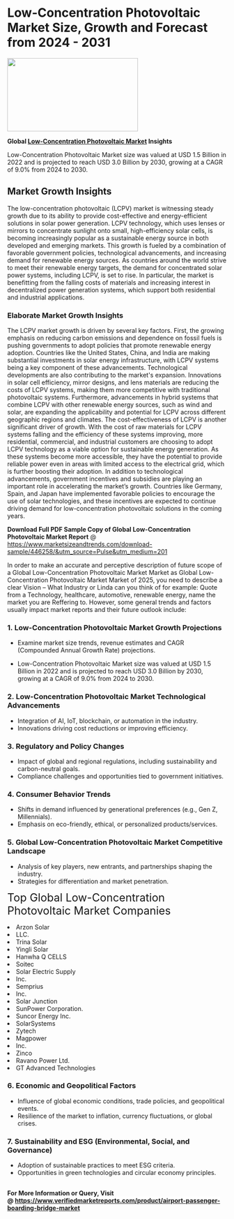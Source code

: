<H1>Low-Concentration Photovoltaic Market Size, Growth and Forecast from 2024 - 2031</H1><img class="aligncenter size-medium wp-image-584254" src="https://thirdeyenews.in/wp-content/uploads/2024/09/Global-Market-Research-300x168.jpeg" alt="" width="300" height="168" /><p><strong>Global&nbsp;<a href="https://www.marketsizeandtrends.com/download-sample/446258/&amp;utm_source=Pulse&amp;utm_medium=201">Low-Concentration Photovoltaic Market</a> Insights</strong></p><p>Low-Concentration Photovoltaic Market size was valued at USD 1.5 Billion in 2022 and is projected to reach USD 3.0 Billion by 2030, growing at a CAGR of 9.0% from 2024 to 2030.</p><p><h2>Market Growth Insights</h2> The low-concentration photovoltaic (LCPV) market is witnessing steady growth due to its ability to provide cost-effective and energy-efficient solutions in solar power generation. LCPV technology, which uses lenses or mirrors to concentrate sunlight onto small, high-efficiency solar cells, is becoming increasingly popular as a sustainable energy source in both developed and emerging markets. This growth is fueled by a combination of favorable government policies, technological advancements, and increasing demand for renewable energy sources. As countries around the world strive to meet their renewable energy targets, the demand for concentrated solar power systems, including LCPV, is set to rise. In particular, the market is benefitting from the falling costs of materials and increasing interest in decentralized power generation systems, which support both residential and industrial applications. <h3>Elaborate Market Growth Insights</h3> The LCPV market growth is driven by several key factors. First, the growing emphasis on reducing carbon emissions and dependence on fossil fuels is pushing governments to adopt policies that promote renewable energy adoption. Countries like the United States, China, and India are making substantial investments in solar energy infrastructure, with LCPV systems being a key component of these advancements. Technological developments are also contributing to the market's expansion. Innovations in solar cell efficiency, mirror designs, and lens materials are reducing the costs of LCPV systems, making them more competitive with traditional photovoltaic systems. Furthermore, advancements in hybrid systems that combine LCPV with other renewable energy sources, such as wind and solar, are expanding the applicability and potential for LCPV across different geographic regions and climates. The cost-effectiveness of LCPV is another significant driver of growth. With the cost of raw materials for LCPV systems falling and the efficiency of these systems improving, more residential, commercial, and industrial customers are choosing to adopt LCPV technology as a viable option for sustainable energy generation. As these systems become more accessible, they have the potential to provide reliable power even in areas with limited access to the electrical grid, which is further boosting their adoption. In addition to technological advancements, government incentives and subsidies are playing an important role in accelerating the market’s growth. Countries like Germany, Spain, and Japan have implemented favorable policies to encourage the use of solar technologies, and these incentives are expected to continue driving demand for low-concentration photovoltaic solutions in the coming years. </p><p><span class=""><strong>Download Full PDF Sample Copy of Global Low-Concentration Photovoltaic Market Report</strong> @ <a href="https://www.marketsizeandtrends.com/download-sample/446258/&amp;utm_source=Pulse&amp;utm_medium=201" target="_blank">https://www.marketsizeandtrends.com/download-sample/446258/&amp;utm_source=Pulse&amp;utm_medium=201</a></span></p><p>In order to make an accurate and perceptive description of future scope of a Global&nbsp;Low-Concentration Photovoltaic Market Market as Global&nbsp;Low-Concentration Photovoltaic Market Market of 2025, you need to describe a clear Vision &ndash; What Industry or Linda can you think of for example: Quote from a Technology, healthcare, automotive, renewable energy, name the market you are Reffering to. However, some general trends and factors usually impact market reports and their future outlook include:</p><h3>1.&nbsp;<strong>Low-Concentration Photovoltaic Market Growth Projections</strong></h3><ul><li>Examine market size trends, revenue estimates and CAGR (Compounded Annual Growth Rate) projections.</li><li><p>Low-Concentration Photovoltaic Market size was valued at USD 1.5 Billion in 2022 and is projected to reach USD 3.0 Billion by 2030, growing at a CAGR of 9.0% from 2024 to 2030.</p></li></ul><h3>2.&nbsp;<strong>Low-Concentration Photovoltaic Market Technological Advancements</strong></h3><ul><li>Integration of AI, IoT, blockchain, or automation in the industry.</li><li>Innovations driving cost reductions or improving efficiency.</li></ul><h3>3.&nbsp;<strong>Regulatory and Policy Changes</strong></h3><ul><li>Impact of global and regional regulations, including sustainability and carbon-neutral goals.</li><li>Compliance challenges and opportunities tied to government initiatives.</li></ul><h3>4.&nbsp;<strong>Consumer Behavior Trends</strong></h3><ul><li>Shifts in demand influenced by generational preferences (e.g., Gen Z, Millennials).</li><li>Emphasis on eco-friendly, ethical, or personalized products/services.</li></ul><h3>5.&nbsp;<strong>Global Low-Concentration Photovoltaic Market Competitive Landscape</strong></h3><ul><li>Analysis of key players, new entrants, and partnerships shaping the industry.</li><li>Strategies for differentiation and market penetration.</li></ul><p data-pm-slice="1 1 []"><span style="color: inherit; font-family: inherit; font-size: 25px;">Top Global Low-Concentration Photovoltaic Market Companies</span></p><div class="" data-test-id=""><p><li>Arzon Solar</li><li> LLC.</li><li> Trina Solar</li><li> Yingli Solar</li><li> Hanwha Q CELLS</li><li> Soitec</li><li> Solar Electric Supply</li><li> Inc.</li><li> Semprius</li><li> Inc.</li><li> Solar Junction</li><li> SunPower Corporation.</li><li> Suncor Energy Inc.</li><li> SolarSystems</li><li> Zytech</li><li> Magpower</li><li> Inc.</li><li> Zinco</li><li> Ravano Power Ltd.</li><li> GT Advanced Technologies</li></p></div><h3>6.&nbsp;<strong>Economic and Geopolitical Factors</strong></h3><ul><li>Influence of global economic conditions, trade policies, and geopolitical events.</li><li>Resilience of the market to inflation, currency fluctuations, or global crises.</li></ul><h3>7.&nbsp;<strong>Sustainability and ESG (Environmental, Social, and Governance)</strong></h3><ul><li>Adoption of sustainable practices to meet ESG criteria.</li><li>Opportunities in green technologies and circular economy principles.</li></ul><h2><strong style="font-size: 14px;">For More Information or Query, Visit @&nbsp;</strong><a style="background-color: #ffffff; font-size: 14px;" href="https://www.marketsizeandtrends.com/report/low-concentration-photovoltaic-market/" target="_blank">https://www.verifiedmarketreports.com/product/airport-passenger-boarding-bridge-market</a></h2>
